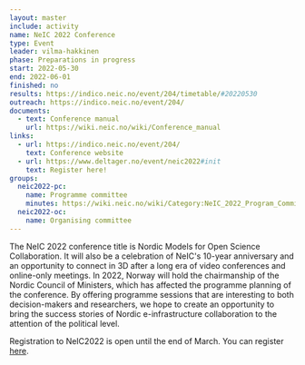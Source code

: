 ```yaml
---
layout: master
include: activity
name: NeIC 2022 Conference
type: Event
leader: vilma-hakkinen
phase: Preparations in progress
start: 2022-05-30
end: 2022-06-01
finished: no
results: https://indico.neic.no/event/204/timetable/#20220530
outreach: https://indico.neic.no/event/204/
documents:
  - text: Conference manual
    url: https://wiki.neic.no/wiki/Conference_manual
links:
  - url: https://indico.neic.no/event/204/
    text: Conference website
  - url: https://www.deltager.no/event/neic2022#init
    text: Register here! 
groups:
  neic2022-pc:
    name: Programme committee
    minutes: https://wiki.neic.no/wiki/Category:NeIC_2022_Program_Committee_meetings
  neic2022-oc:
    name: Organising committee
---
```


The NeIC 2022 conference title is Nordic Models for Open Science Collaboration. It will also be a celebration of NeIC's 10-year anniversary and an opportunity to connect in 3D after a long era of video conferences and online-only meetings. In 2022, Norway will hold the chairmanship of the Nordic Council of Ministers, which has affected the programme planning of the conference. By offering programme sessions that are interesting to both decision-makers and researchers, we hope to create an opportunity to bring the success stories of Nordic e-infrastructure collaboration to the attention of the political level. 

Registration to NeIC2022 is open until the end of March. You can register [here](https://www.deltager.no/event/neic2022#init). 
